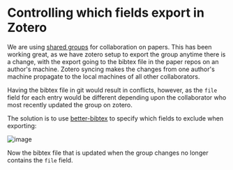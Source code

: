 # Controlling which fields export in Zotero

We are using [shared groups](https://www.zotero.org/support/groups) for collaboration on papers.
This has been working great, as we have zotero setup to export the group anytime there is a change, with the export going to the bibtex file in the paper repos on an author's machine. Zotero syncing makes the changes from one author's machine propagate to the local machines of all other collaborators.

Having the bibtex file in git would result in conflicts,  however, as the `file` field for each entry would be different depending upon the collaborator who most recently updated the group on zotero.


The solution is to use [better-bibtex](https://retorque.re/zotero-better-bibtex/installation/preferences/export/#fields-to-omit-from-export-comma-separated) to specify which fields to exclude when exporting:

![image](https://user-images.githubusercontent.com/118042/181065456-298cab6f-6957-4fc4-9148-f9f414e98268.png)


Now the bibtex file that is updated when the group changes no longer contains the `file` field.
